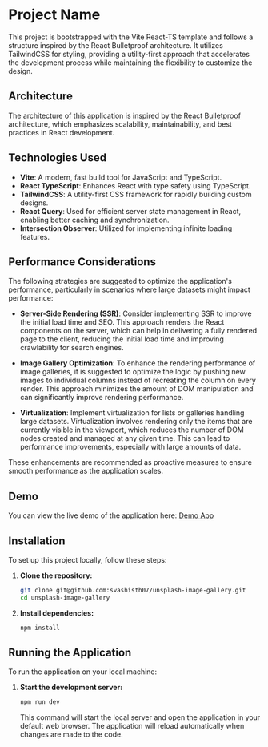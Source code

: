 # Project Name

This project is bootstrapped with the Vite React-TS template and follows a structure inspired by the React Bulletproof architecture. It utilizes TailwindCSS for styling, providing a utility-first approach that accelerates the development process while maintaining the flexibility to customize the design.

## Architecture

The architecture of this application is inspired by the [React Bulletproof](https://github.com/alan2207/bulletproof-react) architecture, which emphasizes scalability, maintainability, and best practices in React development.

## Technologies Used

- **Vite**: A modern, fast build tool for JavaScript and TypeScript.
- **React TypeScript**: Enhances React with type safety using TypeScript.
- **TailwindCSS**: A utility-first CSS framework for rapidly building custom designs.
- **React Query**: Used for efficient server state management in React, enabling better caching and synchronization.
- **Intersection Observer**: Utilized for implementing infinite loading features.

## Performance Considerations

The following strategies are suggested to optimize the application's performance, particularly in scenarios where large datasets might impact performance:

- **Server-Side Rendering (SSR)**: Consider implementing SSR to improve the initial load time and SEO. This approach renders the React components on the server, which can help in delivering a fully rendered page to the client, reducing the initial load time and improving crawlability for search engines.

- **Image Gallery Optimization**: To enhance the rendering performance of image galleries, it is suggested to optimize the logic by pushing new images to individual columns instead of recreating the column on every render. This approach minimizes the amount of DOM manipulation and can significantly improve rendering performance.

- **Virtualization**: Implement virtualization for lists or galleries handling large datasets. Virtualization involves rendering only the items that are currently visible in the viewport, which reduces the number of DOM nodes created and managed at any given time. This can lead to performance improvements, especially with large amounts of data.

These enhancements are recommended as proactive measures to ensure smooth performance as the application scales.

## Demo

You can view the live demo of the application here: [Demo App](https://main.d1xye0fyzerkpf.amplifyapp.com/)

## Installation

To set up this project locally, follow these steps:

1. **Clone the repository:**
   ```bash
   git clone git@github.com:svashisth07/unsplash-image-gallery.git
   cd unsplash-image-gallery
   ```

2. **Install dependencies:**
   ```bash
   npm install
   ```

## Running the Application

To run the application on your local machine:

1. **Start the development server:**
   ```bash
   npm run dev
   ```

   This command will start the local server and open the application in your default web browser. The application will reload automatically when changes are made to the code.

